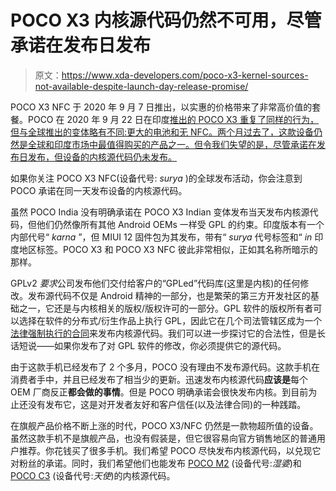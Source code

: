 # POCO X3 内核源代码仍然不可用，尽管承诺在发布日发布

> 原文：<https://www.xda-developers.com/poco-x3-kernel-sources-not-available-despite-launch-day-release-promise/>

POCO X3 NFC 于 2020 年 9 月 7 日推出，以实惠的价格带来了非常高价值的套餐。POCO 在 2020 年 9 月 22 日在印度[推出的 POCO X3 重复了同样的行为，但与全球推出的变体略有不同:更大的电池和无 NFC。两个月过去了，这款设备仍然是全球和印度市场中最值得购买的产品之一。但令我们失望的是，尽管承诺在发布日发布，但设备的内核源代码仍未发布。](https://www.xda-developers.com/poco-x3-launched-india/)

如果你关注 POCO X3 NFC(设备代号: *surya* )的全球发布活动，你会注意到 POCO 承诺在同一天发布设备的内核源代码。

虽然 POCO India 没有明确承诺在 POCO X3 Indian 变体发布当天发布内核源代码，但他们仍然像所有其他 Android OEMs 一样受 GPL 的约束。印度版本有一个内部代号“ *karna* ”，但 MIUI 12 固件包为其发布，带有“ *surya* 代号标签和“ *in* 印度地区标签。POCO X3 和 POCO X3 NFC 彼此非常相似，正如其名称所暗示的那样。

GPLv2 *要求*公司发布他们交付给客户的“GPLed”代码库(这里是内核)的任何修改。发布源代码不仅是 Android 精神的一部分，也是繁荣的第三方开发社区的基础之一，它还是与内核相关的版权/版权许可的一部分。GPL 软件的版权所有者可以选择在软件的分布式/衍生作品上执行 GPL，因此它在几个司法管辖区成为一个[法律强制执行的合同](https://www.xda-developers.com/us-district-court-rules-gnu-gpl-is-an-enforceable-contract/)来发布内核源代码。我们可以进一步探讨它的合法性，但是长话短说——如果你发布了对 GPL 软件的修改，你必须提供它的源代码。

由于这款手机已经发布了 2 个多月，POCO 没有理由不发布源代码。这款手机在消费者手中，并且已经发布了相当少的更新。迅速发布内核源代码**应该是**每个 OEM 厂商反正**都会做的事情**。但是 POCO 明确承诺会很快发布内核。到目前为止还没有发布它，这是对开发者友好和客户信任(以及法律合同)的一种践踏。

在旗舰产品价格不断上涨的时代，POCO X3/NFC 仍然是一款物超所值的设备。虽然这款手机不是旗舰产品，也没有假装是，但它很容易向官方销售地区的普通用户推荐。你花钱买了很多手机。我们希望 POCO 尽快发布内核源代码，以兑现它对粉丝的承诺。同时，我们希望他们也能发布 [POCO M2](https://www.xda-developers.com/poco-m2-mediatek-helio-g80-5000mah-battery-launched-india/) (设备代号:*湿婆*)和 [POCO C3](https://www.xda-developers.com/poco-c3-mediatek-helio-g35-5000mah-battery-triple-cameras-launched-india/) (设备代号:*天使*)的内核源代码。